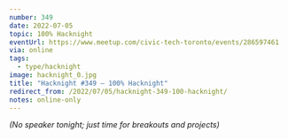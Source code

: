 ```yaml
---
number: 349
date: 2022-07-05
topic: 100% Hacknight
eventUrl: https://www.meetup.com/civic-tech-toronto/events/286597461
via: online
tags:
  - type/hacknight
image: hacknight_0.jpg
title: "Hacknight #349 – 100% Hacknight"
redirect_from: /2022/07/05/hacknight-349-100-hacknight/
notes: online-only
---
```


*(No speaker tonight; just time for breakouts and projects)*
